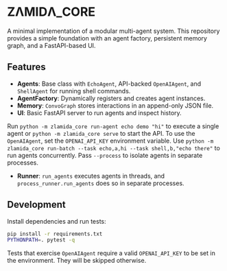 # ZΛMIDΛ_CORE

A minimal implementation of a modular multi-agent system. This repository provides a simple
foundation with an agent factory, persistent memory graph, and a FastAPI-based UI.

## Features

- **Agents**: Base class with `EchoAgent`, API-backed `OpenAIAgent`, and `ShellAgent` for running shell commands.
- **AgentFactory**: Dynamically registers and creates agent instances.
- **Memory**: `ConvoGraph` stores interactions in an append-only JSON file.
- **UI**: Basic FastAPI server to run agents and inspect history.

Run `python -m zlamida_core run-agent echo demo "hi"` to execute a single agent or `python -m zlamida_core serve` to start the API. To use the `OpenAIAgent`, set the `OPENAI_API_KEY` environment variable.
Use `python -m zlamida_core run-batch --task echo,a,hi --task shell,b,"echo there"` to run agents concurrently. Pass `--process` to isolate agents in separate processes.

- **Runner**: `run_agents` executes agents in threads, and `process_runner.run_agents` does so in separate processes.

## Development

Install dependencies and run tests:

```bash
pip install -r requirements.txt
PYTHONPATH=. pytest -q
```

Tests that exercise `OpenAIAgent` require a valid `OPENAI_API_KEY` to be set in
the environment. They will be skipped otherwise.

